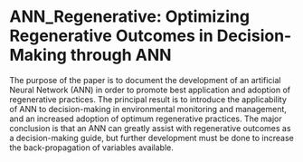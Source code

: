 # ANN_Regenerative: Optimizing Regenerative Outcomes in Decision-Making through ANN
 The purpose of the paper is to document the development of an artificial Neural Network (ANN) in order to promote best application and adoption of regenerative practices. The principal result is to introduce the applicability of ANN to decision-making in environmental monitoring and management, and an increased adoption of optimum regenerative practices. The major conclusion is that an ANN can greatly assist with regenerative outcomes as a decision-making guide, but further development must be done to increase the back-propagation of variables available. 
